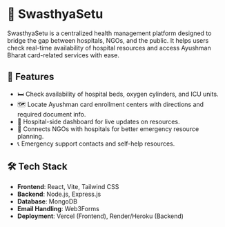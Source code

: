 # 🏥 SwasthyaSetu

SwasthyaSetu is a centralized health management platform designed to bridge the gap between hospitals, NGOs, and the public. It helps users check real-time availability of hospital resources and access Ayushman Bharat card-related services with ease.

## 🚀 Features

- 🛏️ Check availability of hospital beds, oxygen cylinders, and ICU units.
- 🗺️ Locate Ayushman card enrollment centers with directions and required document info.
- 🏥 Hospital-side dashboard for live updates on resources.
- 🤝 Connects NGOs with hospitals for better emergency resource planning.
- 📞 Emergency support contacts and self-help resources.

## 🛠️ Tech Stack

- **Frontend**: React, Vite, Tailwind CSS
- **Backend**: Node.js, Express.js
- **Database**: MongoDB
- **Email Handling**: Web3Forms
- **Deployment**: Vercel (Frontend), Render/Heroku (Backend)